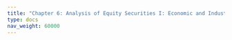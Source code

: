 ```yaml
---
title: "Chapter 6: Analysis of Equity Securities I: Economic and Industry Analysis"
type: docs
nav_weight: 60000
---
```

